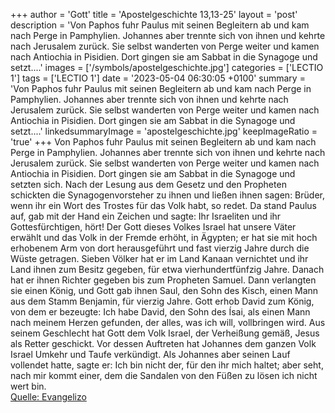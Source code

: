 +++
author = 'Gott'
title = 'Apostelgeschichte 13,13-25'
layout = 'post'
description = 'Von Paphos fuhr Paulus mit seinen Begleitern ab und kam nach Perge in Pamphylien. Johannes aber trennte sich von ihnen und kehrte nach Jerusalem zurück. Sie selbst wanderten von Perge weiter und kamen nach Antiochia in Pisidien. Dort gingen sie am Sabbat in die Synagoge und setzt....'
images = ['/symbols/apostelgeschichte.jpg']
categories = ['LECTIO 1']
tags = ['LECTIO 1']
date = '2023-05-04 06:30:05 +0100'
summary = 'Von Paphos fuhr Paulus mit seinen Begleitern ab und kam nach Perge in Pamphylien. Johannes aber trennte sich von ihnen und kehrte nach Jerusalem zurück. Sie selbst wanderten von Perge weiter und kamen nach Antiochia in Pisidien. Dort gingen sie am Sabbat in die Synagoge und setzt....'
linkedsummaryImage = 'apostelgeschichte.jpg'
keepImageRatio = 'true'
+++
Von Paphos fuhr Paulus mit seinen Begleitern ab und kam nach Perge in Pamphylien. Johannes aber trennte sich von ihnen und kehrte nach Jerusalem zurück.
Sie selbst wanderten von Perge weiter und kamen nach Antiochia in Pisidien. Dort gingen sie am Sabbat in die Synagoge und setzten sich.<!--more-->
Nach der Lesung aus dem Gesetz und den Propheten schickten die Synagogenvorsteher zu ihnen und ließen ihnen sagen: Brüder, wenn ihr ein Wort des Trostes für das Volk habt, so redet.
Da stand Paulus auf, gab mit der Hand ein Zeichen und sagte: Ihr Israeliten und ihr Gottesfürchtigen, hört!
Der Gott dieses Volkes Israel hat unsere Väter erwählt und das Volk in der Fremde erhöht, in Ägypten; er hat sie mit hoch erhobenem Arm von dort herausgeführt
und fast vierzig Jahre durch die Wüste getragen.
Sieben Völker hat er im Land Kanaan vernichtet und ihr Land ihnen zum Besitz gegeben,
für etwa vierhundertfünfzig Jahre. Danach hat er ihnen Richter gegeben bis zum Propheten Samuel.
Dann verlangten sie einen König, und Gott gab ihnen Saul, den Sohn des Kisch, einen Mann aus dem Stamm Benjamin, für vierzig Jahre.
Gott erhob David zum König, von dem er bezeugte: Ich habe David, den Sohn des Ísai, als einen Mann nach meinem Herzen gefunden, der alles, was ich will, vollbringen wird.
Aus seinem Geschlecht hat Gott dem Volk Israel, der Verheißung gemäß, Jesus als Retter geschickt.
Vor dessen Auftreten hat Johannes dem ganzen Volk Israel Umkehr und Taufe verkündigt.
Als Johannes aber seinen Lauf vollendet hatte, sagte er: Ich bin nicht der, für den ihr mich haltet; aber seht, nach mir kommt einer, dem die Sandalen von den Füßen zu lösen ich nicht wert bin.<br> [Quelle: Evangelizo](https://evangeliumtagfuertag.org/DE/gospel)